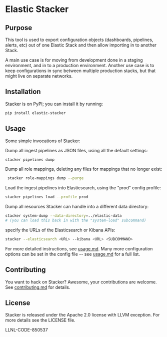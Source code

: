 # Elastic Stacker

## Purpose

This tool is used to export configuration objects (dashboards, pipelines,
alerts, etc) out of one Elastic Stack and then allow importing in to another
Stack.

A main use case is for moving from development done in a staging environment,
and in to a production environment. Another use case is to keep configurations
in sync between multiple production stacks, but that might live on separate
networks.

## Installation

Stacker is on PyPI; you can install it by running:

```bash
pip install elastic-stacker
```

## Usage

Some simple invocations of Stacker:

Dump all ingest pipelines as JSON files, using all the default settings:

```bash
stacker pipelines dump
```

Dump all role mappings, deleting any files for mappings that no longer exist:

```bash
 stacker role-mappings dump --purge
```

Load the ingest pipelines into Elasticsearch, using the "prod" config profile:

```bash
stacker pipelines load --profile prod
```

Dump all resources Stacker can handle into a different data directory:

```bash
stacker system-dump --data-directory=../elastic-data
# (you can load this back in with the "system-load" subcommand)
```

specify the URLs of the Elasticsearch or Kibana APIs:

```bash
stacker --elasticsearch <URL> --kibana <URL> <SUBCOMMAND>
```

For more detailed instructions, see [usage.md](docs/usage.md). Many
more configuration options can be set in the config file -- see
[usage.md](docs/usage.md#Configuration) for a full list.

## Contributing

You want to hack on Stacker? Awesome, your contributions are welcome. See
[contributing.md](docs/contributing.md) for details.

## License

Stacker is released under the Apache 2.0 license with LLVM exception. For
more details see the LICENSE file.

LLNL-CODE-850537
